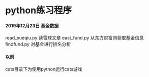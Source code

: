# python练习程序



#### 2019年12月23日 基金数据
read_xueqiu.py 读雪球文章
east_fund.py 从东方财富网获取基金信息  
findfund.py 对基金进行排名分析  

#### 以前
cats目录下为使用python运行cats游戏